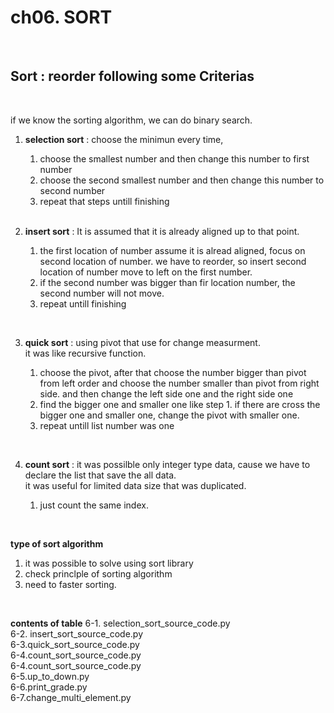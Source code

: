 # ch06. SORT
<br>

## Sort : reorder following some Criterias
<br>

if we know the sorting algorithm, we can do binary search. 
<br>

1. **selection sort** : choose the minimun every time,<br>

    1) choose the smallest number and then change this number to first number
    2) choose the second smallest number and then change this number to second number
    3) repeat that steps untill finishing 
    <br>

2. **insert sort** : It is assumed that it is already aligned up to that point. <br>
    
    1) the first location of number assume it is alread aligned, focus on second location of number. 
    we have to reorder, so insert second location of number move to left on the first number.
    2) if the second number was bigger than fir location number, the second number will not move.
    3) repeat untill finishing
<br>

3. **quick sort** : using pivot that use for change measurment. <br> it was like recursive function.

    1) choose the pivot, after that choose the number bigger than pivot from left order and choose the number smaller than pivot from right side. and then change the left side one and the right side one
    2) find the bigger one and smaller one like step 1. if there are cross the bigger one and smaller one, change the pivot with smaller one.
    3) repeat untill list number was one
<br>

4. **count sort** : it was possilble only integer type data, cause we have to declare the list that save the all data. <br> it was useful for limited data size that was duplicated.

    1) just count the same index.

<br>

**type of sort algorithm**
<br>

1. it was possible to solve using sort library
2. check princlple of sorting algorithm
3. need to faster sorting.

<br>

**contents of table**
6-1. selection_sort_source_code.py<br>
6-2. insert_sort_source_code.py<br>
6-3.quick_sort_source_code.py<br>
6-4.count_sort_source_code.py<br>
6-4.count_sort_source_code.py<br>
6-5.up_to_down.py<br>
6-6.print_grade.py<br>
6-7.change_multi_element.py
